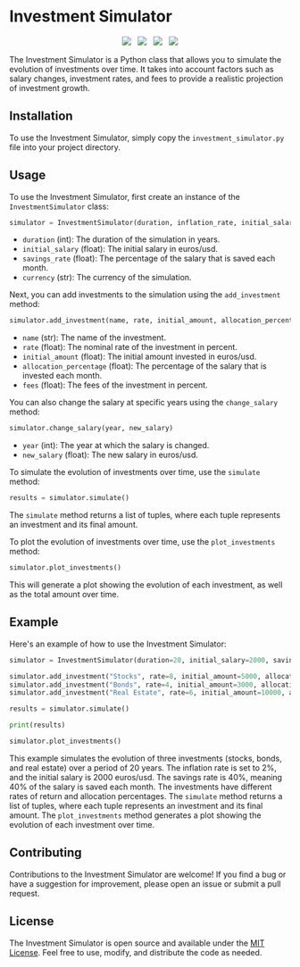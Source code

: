 # Investment Simulator

<p align="center">
<img src="https://img.shields.io/badge/Last_commit-july_2023-yellow" />
&nbsp;
<img src="https://img.shields.io/badge/Build-passing-Lime" />
&nbsp;
<img src="https://img.shields.io/badge/Licence-MIT-orange" />
&nbsp;
<a href="https://bmc.link/MoreThanRobots" target="_blank"><img src="https://img.shields.io/badge/Buy_me_a_coffe-$-blue" /></a>
</p>

The Investment Simulator is a Python class that allows you to simulate the evolution of investments over time. It takes into account factors such as salary changes, investment rates, and fees to provide a realistic projection of investment growth.

## Installation

To use the Investment Simulator, simply copy the `investment_simulator.py` file into your project directory. 

## Usage

To use the Investment Simulator, first create an instance of the `InvestmentSimulator` class:

```python
simulator = InvestmentSimulator(duration, inflation_rate, initial_salary, savings_rate, currency)
```

- `duration` (int): The duration of the simulation in years.
- `initial_salary` (float): The initial salary in euros/usd.
- `savings_rate` (float): The percentage of the salary that is saved each month.
- `currency` (str): The currency of the simulation.

Next, you can add investments to the simulation using the `add_investment` method:

```python
simulator.add_investment(name, rate, initial_amount, allocation_percentage, fees)
```

- `name` (str): The name of the investment.
- `rate` (float): The nominal rate of the investment in percent.
- `initial_amount` (float): The initial amount invested in euros/usd.
- `allocation_percentage` (float): The percentage of the salary that is invested each month.
- `fees` (float): The fees of the investment in percent.

You can also change the salary at specific years using the `change_salary` method:

```python
simulator.change_salary(year, new_salary)
```

- `year` (int): The year at which the salary is changed.
- `new_salary` (float): The new salary in euros/usd.

To simulate the evolution of investments over time, use the `simulate` method:

```python
results = simulator.simulate()
```

The `simulate` method returns a list of tuples, where each tuple represents an investment and its final amount.

To plot the evolution of investments over time, use the `plot_investments` method:

```python
simulator.plot_investments()
```

This will generate a plot showing the evolution of each investment, as well as the total amount over time.

## Example

Here's an example of how to use the Investment Simulator:

```python
simulator = InvestmentSimulator(duration=20, initial_salary=2000, savings_rate=40)

simulator.add_investment("Stocks", rate=8, initial_amount=5000, allocation_percentage=50)
simulator.add_investment("Bonds", rate=4, initial_amount=3000, allocation_percentage=30)
simulator.add_investment("Real Estate", rate=6, initial_amount=10000, allocation_percentage=20)

results = simulator.simulate()

print(results)

simulator.plot_investments()
```

This example simulates the evolution of three investments (stocks, bonds, and real estate) over a period of 20 years. The inflation rate is set to 2%, and the initial salary is 2000 euros/usd. The savings rate is 40%, meaning 40% of the salary is saved each month. The investments have different rates of return and allocation percentages. The `simulate` method returns a list of tuples, where each tuple represents an investment and its final amount. The `plot_investments` method generates a plot showing the evolution of each investment over time.

## Contributing

Contributions to the Investment Simulator are welcome! If you find a bug or have a suggestion for improvement, please open an issue or submit a pull request.

## License

The Investment Simulator is open source and available under the [MIT License](https://github.com/cclngit/InvestmentSimulator/blob/main/LICENSE). Feel free to use, modify, and distribute the code as needed.